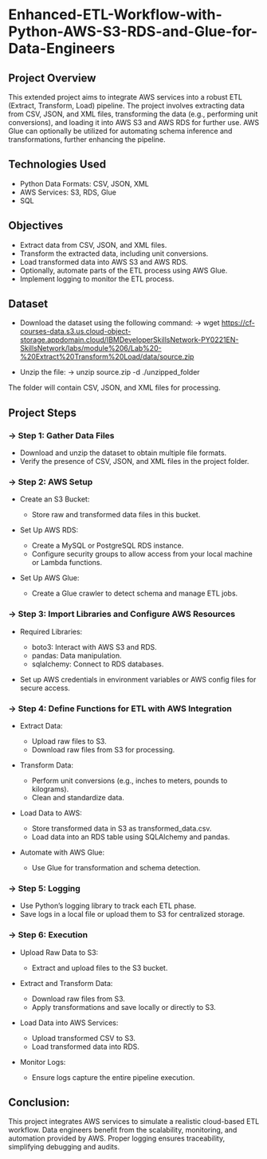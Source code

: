 # Enhanced-ETL-Workflow-with-Python-AWS-S3-RDS-and-Glue-for-Data-Engineers

## Project Overview
This extended project aims to integrate AWS services into a robust ETL (Extract, Transform, Load) pipeline. The project involves extracting data from CSV, JSON, and XML files, transforming the data (e.g., performing unit conversions), and loading it into AWS S3 and AWS RDS for further use. AWS Glue can optionally be utilized for automating schema inference and transformations, further enhancing the pipeline.

## Technologies Used
* Python Data Formats: CSV, JSON, XML
* AWS Services: S3, RDS, Glue
* SQL

## Objectives
* Extract data from CSV, JSON, and XML files.
* Transform the extracted data, including unit conversions.
* Load transformed data into AWS S3 and AWS RDS.
* Optionally, automate parts of the ETL process using AWS Glue.
* Implement logging to monitor the ETL process.

## Dataset
* Download the dataset using the following command:
-> wget https://cf-courses-data.s3.us.cloud-object-storage.appdomain.cloud/IBMDeveloperSkillsNetwork-PY0221EN-SkillsNetwork/labs/module%206/Lab%20-%20Extract%20Transform%20Load/data/source.zip

* Unzip the file:
-> unzip source.zip -d ./unzipped_folder

The folder will contain CSV, JSON, and XML files for processing.

## Project Steps
### -> Step 1: Gather Data Files
  * Download and unzip the dataset to obtain multiple file formats.
  * Verify the presence of CSV, JSON, and XML files in the project folder.

### -> Step 2: AWS Setup
  * Create an S3 Bucket:
    - Store raw and transformed data files in this bucket.
  
  * Set Up AWS RDS:
    - Create a MySQL or PostgreSQL RDS instance.
    - Configure security groups to allow access from your local machine or Lambda functions.
  
  * Set Up AWS Glue:
    - Create a Glue crawler to detect schema and manage ETL jobs.

### -> Step 3: Import Libraries and Configure AWS Resources
  * Required Libraries:
    - boto3: Interact with AWS S3 and RDS.
    - pandas: Data manipulation.
    - sqlalchemy: Connect to RDS databases.
  
  * Set up AWS credentials in environment variables or AWS config files for secure access.

### -> Step 4: Define Functions for ETL with AWS Integration
  * Extract Data:
    - Upload raw files to S3.
    - Download raw files from S3 for processing.
  
  * Transform Data:
    - Perform unit conversions (e.g., inches to meters, pounds to kilograms).
    - Clean and standardize data.
  
  * Load Data to AWS:
    - Store transformed data in S3 as transformed_data.csv.
    - Load data into an RDS table using SQLAlchemy and pandas.
  
  * Automate with AWS Glue:
    - Use Glue for transformation and schema detection.

### -> Step 5: Logging
  * Use Python’s logging library to track each ETL phase.
  * Save logs in a local file or upload them to S3 for centralized storage.

### -> Step 6: Execution
  * Upload Raw Data to S3:
    - Extract and upload files to the S3 bucket.
  
  * Extract and Transform Data:
    - Download raw files from S3.
    - Apply transformations and save locally or directly to S3.
  
  * Load Data into AWS Services:
    - Upload transformed CSV to S3.
    - Load transformed data into RDS.
  
  * Monitor Logs:
    - Ensure logs capture the entire pipeline execution.

## Conclusion:

This project integrates AWS services to simulate a realistic cloud-based ETL workflow. Data engineers benefit from the scalability, monitoring, and automation provided by AWS. Proper logging ensures traceability, simplifying debugging and audits.
